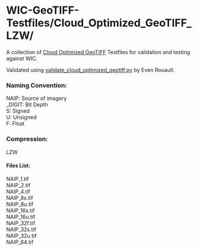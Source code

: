 # WIC-GeoTIFF-Testfiles/Cloud_Optimized_GeoTIFF_LZW/
 A collection of [Cloud Optimized GeoTIFF](https://github.com/cogeotiff/cog-spec/blob/master/spec.md) Testfiles for validation and testing against WIC.
 
 Validated using [validate_cloud_optimized_geotiff.py](https://github.com/rouault/cog_validator) by Even Rouault.
 
### Naming Convention:  
 NAIP: Source of imagery  
 _DIGIT: Bit Depth  
 S: Signed  
 U: Unsigned  
 F: Float  

### Compression:
  LZW
  
#### Files List:  
NAIP_1.tif  
NAIP_2.tif  
NAIP_4.tif  
NAIP_8s.tif  
NAIP_8u.tif  
NAIP_16s.tif  
NAIP_16u.tif  
NAIP_32f.tif  
NAIP_32s.tif  
NAIP_32u.tif  
NAIP_64.tif
